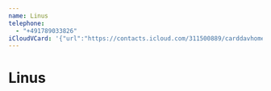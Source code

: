 ```yaml
---
name: Linus
telephone:
  - "+491789033826"
iCloudVCard: '{"url":"https://contacts.icloud.com/311500889/carddavhome/card/83252EAE-EED2-4E81-A916-300371F4E3EB.vcf","etag":"\"kog3dwv4\"","data":"BEGIN:VCARD\r\nVERSION:3.0\r\nFN:\r\nN:;Linus;;;\r\nUID:B9116329-05E2-474C-9A77-0402203AF51D\r\nPRODID:-//Apple Inc.//iOS 14.5//EN\r\nREV:2025-04-03T22:18:14Z\r\nORG:;\r\nTEL:+491789033826\r\nEND:VCARD"}'
---
```

# Linus